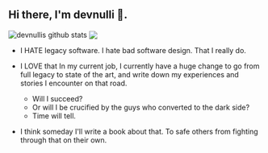 ## Hi there, I'm devnulli 👋.

<img align="center" src="https://github-readme-stats.vercel.app/api?username=devnulli&show_icons=true&include_all_commits=true&theme=radical" alt="devnullis github stats" />
<img align="center" src="https://github-readme-stats.vercel.app/api/top-langs/?username=devnulli&layout=compact&theme=radical" />

- I HATE legacy software. I hate bad software design. That I really do. 

- I LOVE that In my current job, I currently have a huge change to go from full legacy to state of the art, and write down my experiences and stories I encounter on that road.
  - Will I succeed?
  - Or will I be crucified by the guys who converted to the dark side?
  - Time will tell.

- I think someday I'll write a book about that. To safe others from fighting through that on their own.

<!--
**devnulli/devnulli** is a ✨ _special_ ✨ repository because its `README.md` (this file) appears on your GitHub profile.


Here are some ideas to get you started:

- 🔭 I’m currently working on ...
- 🌱 I’m currently learning ...
- 👯 I’m looking to collaborate on ...
- 🤔 I’m looking for help with ...
- 💬 Ask me about ...
- 📫 How to reach me: ...
- 😄 Pronouns: ...
- ⚡ Fun fact: ...
-->

